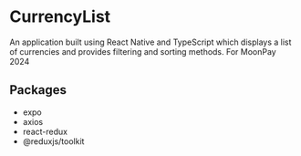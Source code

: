# CurrencyList
An application built using React Native and TypeScript which displays a list of currencies and provides filtering and sorting methods. For MoonPay 2024

## Packages 

- expo
- axios
- react-redux
- @reduxjs/toolkit